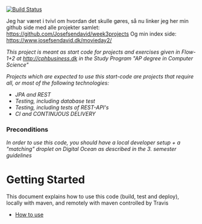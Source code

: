 [![Build Status](https://travis-ci.com/Josefsendavid/Movie.svg?branch=master)](https://travis-ci.com/Josefsendavid/Movie)

Jeg har været i tvivl om hvordan det skulle gøres, så nu linker jeg her min github side med alle projekter samlet:
https://github.com/Josefsendavid/week3projects
Og min index side:
https://www.josefsendavid.dk/movieday2/

*This project is meant as start code for projects and exercises given in Flow-1+2 at http://cphbusiness.dk in the Study Program "AP degree in Computer Science"*

*Projects which are expected to use this start-code are projects that require all, or most of the following technologies:*
 - *JPA and REST*
- *Testing, including database test*
- *Testing, including tests of REST-API's*
- *CI and CONTINUOUS DELIVERY*

### Preconditions
*In order to use this code, you should have a local developer setup + a "matching" droplet on Digital Ocean as described in the 3. semester guidelines* 
# Getting Started

This document explains how to use this code (build, test and deploy), locally with maven, and remotely with maven controlled by Travis
 - [How to use](https://docs.google.com/document/d/1K6s6Tt65bzB8bCSE_NUE8alJrLRNTKCwax3GEm4OjOE/edit?usp=sharing)
